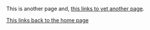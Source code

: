 
This is another page and, [this links to yet another page](yetAnotherPage.md).

[This links back to the home page](README.md)
